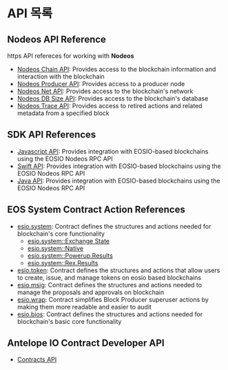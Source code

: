 # API 목록 #

## Nodeos API Reference ##

https API refereces for working with **Nodeos**
- [Nodeos Chain API](/leap-plugins/latest/chain.api/): Provides access to the blockchain information and interaction with the blockchain
- [Nodeos Producer API](/leap-plugins/latest/producer.api/): Provides access to a producer node
- [Nodeos Net API](/leap-plugins/latest/net.api/): Provides access to the blockchain's network
- [Nodeos DB Size API](/leap-plugins/latest/db_size.api/): Provides access to the blockchain's database
- [Nodeos Trace API](/leap-plugins/latest/trace.api/): Provides access to retired actions and related metadata from a specified block


## SDK API References ##
- [Javascript API](/eosjs/latest/): Provides integration with EOSIO-based blockchains using the EOSIO Nodeos RPC API
- [Swift API](/swift-sdk/latest/): Provides integration with EOSIO-based blockchains using the EOSIO Nodeos RPC API
- [Java API](https://docs.eosnetwork.com/reference/javadocs): Provides integration with EOSIO-based blockchains using the EOSIO Nodeos RPC API

## EOS System Contract Action References ##

- [esio.system](/system-contracts/latest/reference/Classes/classeosiosystem_1_1system__contract): Contract defines the structures and actions needed for blockchain's core functionality
    - [esio.system::Exchange State](/system-contracts/latest/reference/Classes/structeosiosystem_1_1exchange__state)
    - [esio.system::Native](/system-contracts/latest/reference/Classes/classeosiosystem_1_1native)
    - [esio.system::Powerup.Results](/system-contracts/latest/reference/Classes/classpowup__results)
    - [esio.system::Rex.Results](/system-contracts/latest/reference/Classes/classrex__results)
- [esio.token](/system-contracts/latest/reference/Classes/classeosio_1_1token): Contract defines the structures and actions that allow users to create, issue, and manage tokens on eosio based blockchains
- [esio.msig](/system-contracts/latest/reference/Classes/classeosio_1_1multisig): Contract defines the structures and actions needed to manage the proposals and approvals on blockchain
- [esio.wrap](/system-contracts/latest/reference/Classes/classeosio_1_1wrap): Contract simplifies Block Producer superuser actions by making them more readable and easier to audit
- [esio.bios](/system-contracts/latest/reference/Classes/classeosiobios_1_1bios): Contract defines the structures and actions needed for blockchain's basic core functionality

## Antelope IO Contract Developer API ##
- [Contracts API](/cdt/latest/reference/Modules/group__contracts)
